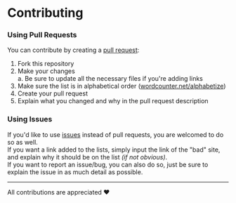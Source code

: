 # Contributing
### Using Pull Requests
You can contribute by creating a [pull request](https://docs.github.com/en/github/collaborating-with-pull-requests/proposing-changes-to-your-work-with-pull-requests/creating-a-pull-request):
1. Fork this repository
2. Make your changes\
  a. Be sure to update all the necessary files if you're adding links
3. Make sure the list is in alphabetical order ([wordcounter.net/alphabetize](https://wordcounter.net/alphabetize))
4. Create your pull request
5. Explain what you changed and why in the pull request description

### Using Issues
If you'd like to use [issues](https://docs.github.com/en/issues/tracking-your-work-with-issues/about-issues) instead of pull requests, you are welcomed to do so as well.\
If you want a link added to the lists, simply input the link of the "bad" site, and explain why it should be on the list *(if not obvious)*.\
If you want to report an issue/bug, you can also do so, just be sure to explain the issue in as much detail as possible.

---

All contributions are appreciated ❤️
